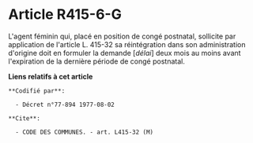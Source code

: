 # Article R415-6-G

L'agent féminin qui, placé en position de congé postnatal, sollicite par application de l'article L. 415-32 sa réintégration
dans son administration d'origine doit en formuler la demande [*délai*] deux mois au moins avant l'expiration de la dernière
période de congé postnatal.

**Liens relatifs à cet article**

	**Codifié par**:

	  - Décret n°77-894 1977-08-02

	**Cite**:

	  - CODE DES COMMUNES. - art. L415-32 (M)
